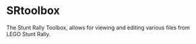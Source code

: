 # SRtoolbox
The Stunt Rally Toolbox, allows for viewing and editing various files from LEGO Stunt Rally.
